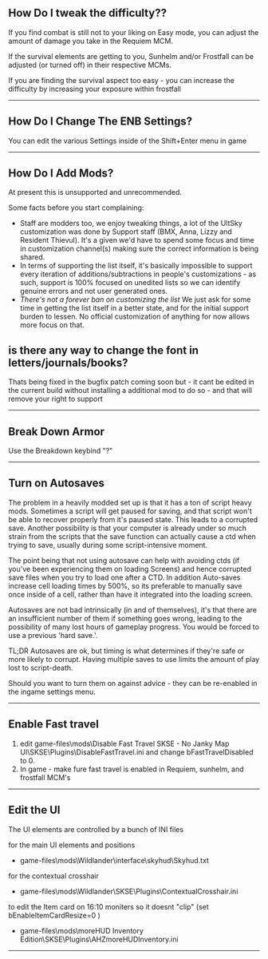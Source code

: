 ## How Do I tweak the difficulty??

If you find combat is still not to your liking on Easy mode, you can adjust the amount of damage you take in the Requiem MCM.

If the survival elements are getting to you, Sunhelm and/or Frostfall can be adjusted (or turned off) in their respective MCMs. 

If you are finding the survival aspect too easy - you can increase the difficulty by increasing your exposure within frostfall 

---

## How Do I Change The ENB Settings?

You can edit the various Settings inside of the Shift+Enter menu in game

---

## How Do I Add Mods?

At present this is unsupported and unrecommended. 

Some facts before you start complaining:
- Staff are modders too, we enjoy tweaking things, a lot of the UltSky customization was done by Support staff (BMX, Anna, Lizzy and Resident Thievul). It's a given we'd have to spend some focus and time in customization channel(s) making sure the correct information is being shared.
- In terms of supporting the list itself, it's basically impossible to support every iteration of additions/subtractions in people's customizations - as such, support is 100% focused on unedited lists so we can identify genuine errors and not user generated ones.
- *There's not a forever ban on customizing the list* We just ask for some time in getting the list itself in a better state, and for the initial support burden to lessen. No official customization of anything for now allows more focus on that.


## is there any way to change the font in letters/journals/books?

Thats being fixed in the bugfix patch coming soon but - it cant be edited in the current build without installing a additional mod to do so - and that will remove your right to support

--- 

## Break Down Armor

Use the Breakdown keybind "?"

---

## Turn on Autosaves

The problem in a heavily modded set up is that it has a ton of script heavy mods. Sometimes a script will get paused for saving, and that script won't be able to recover properly from it's paused state. This leads to a corrupted save. Another possibility is that your computer is already under so much strain from the scripts that the save function can actually cause a ctd when trying to save, usually during some script-intensive moment.

The point being that not using autosave can help with avoiding ctds (if you've been experiencing them on loading Screens) and hence corrupted save files when you try to load one after a CTD. In addition Auto-saves increase cell loading times by 500%, so its preferable to manually save once inside of a cell, rather than have it integrated into the loading screen.

Autosaves are not bad intrinsically (in and of themselves), it's that there are an insufficient number of them if something goes wrong, leading to the possibility of many lost hours of gameplay progress. You would be forced to use a previous 'hard save.'.

TL;DR Autosaves are ok, but timing is what determines if they're safe or more likely to corrupt. Having multiple saves to use limits the amount of play lost to script-death.

Should you want to turn them on against advice - they can be re-enabled in the ingame settings menu.

--- 

## Enable Fast travel

1) edit game-files\mods\Disable Fast Travel SKSE - No Janky Map UI\SKSE\Plugins\DisableFastTravel.ini and change bFastTravelDisabled to 0.
2) In game - make fure fast travel is enabled in Requiem, sunhelm, and frostfall MCM's

---

## Edit the UI

The UI elements are controlled by a bunch of INI files

for the main UI elements and positions
* game-files\mods\Wildlander\interface\skyhud\Skyhud.txt

for the contextual crosshair 
* game-files\mods\Wildlander\SKSE\Plugins\ContextualCrosshair.ini

to edit the Item card on 16:10 moniters so it doesnt "clip" (set bEnableItemCardResize=0 )
* game-files\mods\moreHUD Inventory Edition\SKSE\Plugins\AHZmoreHUDInventory.ini
---

